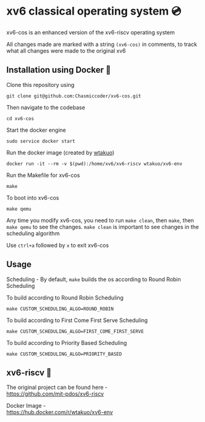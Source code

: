# xv6 classical operating system 💿
xv6-cos is an enhanced version of the xv6-riscv operating system

All changes made are marked with a string `(xv6-cos)` in comments, to track what all changes were made to the original xv6

## Installation using Docker 🐳

Clone this repository using

    git clone git@github.com:Chasmiccoder/xv6-cos.git

Then navigate to the codebase

    cd xv6-cos

Start the docker engine

    sudo service docker start

Run the docker image (created by [wtakuo](https://hub.docker.com/r/wtakuo/xv6-env))

    docker run -it --rm -v $(pwd):/home/xv6/xv6-riscv wtakuo/xv6-env

Run the Makefile for xv6-cos

    make

To boot into xv6-cos

    make qemu

Any time you modify xv6-cos, you need to run `make clean`, then `make`, then `make qemu` to see the changes.
`make clean` is important to see changes in the scheduling algorithm

Use `ctrl+a` followed by `x` to exit xv6-cos

## Usage

Scheduling - By default, `make` builds the os according to Round Robin Scheduling

To build according to Round Robin Scheduling

```
make CUSTOM_SCHEDULING_ALGO=ROUND_ROBIN
```

To build according to First Come First Serve Scheduling

```
make CUSTOM_SCHEDULING_ALGO=FIRST_COME_FIRST_SERVE
```

To build according to Priority Based Scheduling

```
make CUSTOM_SCHEDULING_ALGO=PRIORITY_BASED
```


## xv6-riscv 💽
The original project can be found here -  
https://github.com/mit-pdos/xv6-riscv

Docker Image -  
https://hub.docker.com/r/wtakuo/xv6-env

<!-- 

Potential bugs:
sys_waitx not accounted for in trace (in syscall.h)
Update struct syscall_info syscall_structs[]

xv6 password is "xv6" 

Make with custom scheduling algo -


    make CUSTOM_SCHEDULING_ALGO=FIRST_COME_FIRST_SERVE

-->